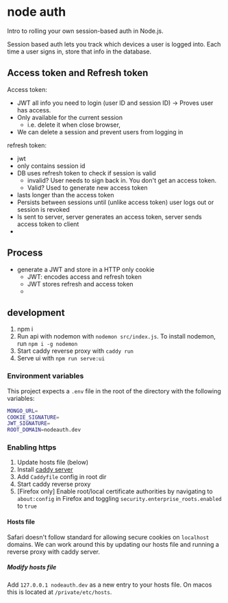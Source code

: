 # node auth

Intro to rolling your own session-based auth in Node.js.

Session based auth lets you track which devices a user is logged into.
Each time a user signs in, store that info in the database.

## Access token and Refresh token

Access token:

- JWT all info you need to login (user ID and session ID) -> Proves user has access.
- Only available for the current session
  - i.e. delete it when close browser,
- We can delete a session and prevent users from logging in

refresh token:

- jwt
- only contains session id
- DB uses refresh token to check if session is valid
  - invalid? User needs to sign back in. You don't get an access token.
  - Valid? Used to generate new access token
- lasts longer than the access token
- Persists between sessions until (unlike access token) user logs out or session is revoked
- Is sent to server, server generates an access token, server sends access token to client
-

## Process

- generate a JWT and store in a HTTP only cookie
  - JWT: encodes access and refresh token
  - JWT stores refresh and access token
  -

## development

1. npm i
2. Run api with nodemon with `nodemon src/index.js`. To install nodemon, run `npm i -g nodemon`
3. Start caddy reverse proxy with `caddy run`
4. Serve ui with `npm run serve:ui`

### Environment variables

This project expects a `.env` file in the root of the directory with the following variables:

```bash
MONGO_URL=
COOKIE_SIGNATURE=
JWT_SIGNATURE=
ROOT_DOMAIN=nodeauth.dev
```

### Enabling https

1. Update hosts file (below)
2. Install [caddy server](https://caddyserver.com/docs/install)
3. Add `Caddyfile` config in root dir
4. Start caddy reverse proxy
5. [Firefox only] Enable root/local certificate authorities by navigating to `about:config` in Firefox and toggling `security.enterprise_roots.enabled` to `true`

#### Hosts file

Safari doesn't follow standard for allowing secure cookies on `localhost` domains. We can work around this by updating our hosts file and running a reverse proxy with caddy server.

##### Modify hosts file

Add `127.0.0.1 nodeauth.dev` as a new entry to your hosts file. On macos this is located at `/private/etc/hosts`.
